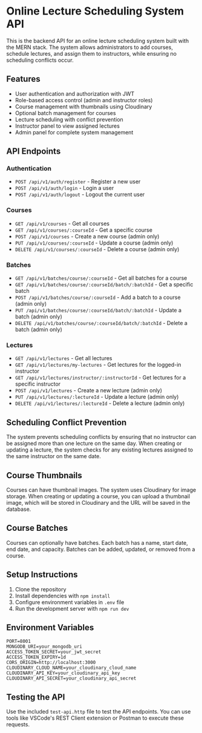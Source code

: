 # Online Lecture Scheduling System API

This is the backend API for an online lecture scheduling system built with the MERN stack. The system allows administrators to add courses, schedule lectures, and assign them to instructors, while ensuring no scheduling conflicts occur.

## Features

- User authentication and authorization with JWT
- Role-based access control (admin and instructor roles)
- Course management with thumbnails using Cloudinary
- Optional batch management for courses
- Lecture scheduling with conflict prevention
- Instructor panel to view assigned lectures
- Admin panel for complete system management

## API Endpoints

### Authentication

- `POST /api/v1/auth/register` - Register a new user
- `POST /api/v1/auth/login` - Login a user
- `POST /api/v1/auth/logout` - Logout the current user

### Courses

- `GET /api/v1/courses` - Get all courses
- `GET /api/v1/courses/:courseId` - Get a specific course
- `POST /api/v1/courses` - Create a new course (admin only)
- `PUT /api/v1/courses/:courseId` - Update a course (admin only)
- `DELETE /api/v1/courses/:courseId` - Delete a course (admin only)

### Batches

- `GET /api/v1/batches/course/:courseId` - Get all batches for a course
- `GET /api/v1/batches/course/:courseId/batch/:batchId` - Get a specific batch
- `POST /api/v1/batches/course/:courseId` - Add a batch to a course (admin only)
- `PUT /api/v1/batches/course/:courseId/batch/:batchId` - Update a batch (admin only)
- `DELETE /api/v1/batches/course/:courseId/batch/:batchId` - Delete a batch (admin only)

### Lectures

- `GET /api/v1/lectures` - Get all lectures
- `GET /api/v1/lectures/my-lectures` - Get lectures for the logged-in instructor
- `GET /api/v1/lectures/instructor/:instructorId` - Get lectures for a specific instructor
- `POST /api/v1/lectures` - Create a new lecture (admin only)
- `PUT /api/v1/lectures/:lectureId` - Update a lecture (admin only)
- `DELETE /api/v1/lectures/:lectureId` - Delete a lecture (admin only)

## Scheduling Conflict Prevention

The system prevents scheduling conflicts by ensuring that no instructor can be assigned more than one lecture on the same day. When creating or updating a lecture, the system checks for any existing lectures assigned to the same instructor on the same date.

## Course Thumbnails

Courses can have thumbnail images. The system uses Cloudinary for image storage. When creating or updating a course, you can upload a thumbnail image, which will be stored in Cloudinary and the URL will be saved in the database.

## Course Batches

Courses can optionally have batches. Each batch has a name, start date, end date, and capacity. Batches can be added, updated, or removed from a course.

## Setup Instructions

1. Clone the repository
2. Install dependencies with `npm install`
3. Configure environment variables in `.env` file
4. Run the development server with `npm run dev`

## Environment Variables

```
PORT=8001
MONGODB_URI=your_mongodb_uri
ACCESS_TOKEN_SECRET=your_jwt_secret
ACCESS_TOKEN_EXPIRY=1d
CORS_ORIGIN=http://localhost:3000
CLOUDINARY_CLOUD_NAME=your_cloudinary_cloud_name
CLOUDINARY_API_KEY=your_cloudinary_api_key
CLOUDINARY_API_SECRET=your_cloudinary_api_secret
```

## Testing the API

Use the included `test-api.http` file to test the API endpoints. You can use tools like VSCode's REST Client extension or Postman to execute these requests. 